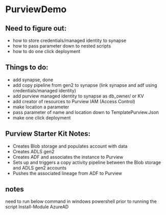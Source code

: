 # PurviewDemo

## Need to figure out:

- how to store credentials/managed identity to synapse
- how to pass parameter down to nested scripts
- how to do one click deployment

## Things to do:

- add synapse, done
- add copy pipeline from gen2 to synapse (link synapse and adf using credentials/managed identity)
- add purview managed identity to synapse as db_owner/ or KV
- add creator of resources to Purview IAM (Access Control)
- make location a parameter
- pass parameter of name and location down to TemplatePurview.Json
- make one click deployment 

## Purview Starter Kit Notes:

- Creates Blob storage and populates account with data
- Creates ADLS gen2
- Creates ADF and associates the instance to Purview
- Sets up and triggers a copy activity pipeline between the Blob storage and ADLS gen2 accounts
- Pushes the associated lineage from ADF to Purview


## notes 
need  to run below command in windows powershell prior to running the script
Install-Module AzureAD
